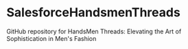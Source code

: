 # SalesforceHandsmenThreads
GitHub repository for HandsMen Threads: Elevating the Art of Sophistication in Men's Fashion
